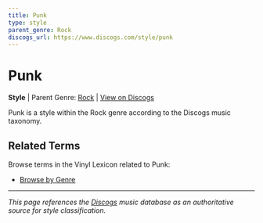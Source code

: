 ```yaml
---
title: Punk
type: style
parent_genre: Rock
discogs_url: https://www.discogs.com/style/punk
---
```


# Punk

**Style** | Parent Genre: [Rock](../genres/rock.md) | [View on Discogs](https://www.discogs.com/style/punk)

Punk is a style within the Rock genre according to the Discogs music taxonomy.

## Related Terms

Browse terms in the Vinyl Lexicon related to Punk:

- [Browse by Genre](../tags/genres.md)

---

*This page references the [Discogs](https://www.discogs.com/style/punk) music database as an authoritative source for style classification.*
